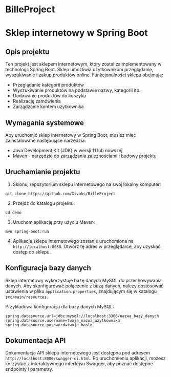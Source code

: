 # BilleProject
# Sklep internetowy w Spring Boot


## Opis projektu

Ten projekt jest sklepem internetowym, który został zaimplementowany w technologii Spring Boot. Sklep umożliwia użytkownikom przeglądanie, wyszukiwanie i zakup produktów online. Funkcjonalności sklepu obejmują:
- Przeglądanie kategorii produktów
- Wyszukiwanie produktów na podstawie nazwy, kategorii itp.
- Dodawanie produktów do koszyka
- Realizację zamówienia
- Zarządzanie kontem użytkownika

## Wymagania systemowe

Aby uruchomić sklep internetowy w Spring Boot, musisz mieć zainstalowane następujące narzędzia:
- Java Development Kit (JDK) w wersji 11 lub nowszej
- Maven - narzędzie do zarządzania zależnościami i budowy projektu

## Uruchamianie projektu

1. Sklonuj repozytorium sklepu internetowego na swój lokalny komputer:
```
git clone https://github.com/Xivoks/BilleProject
```
2. Przejdź do katalogu projektu:
```
cd demo
```
3. Uruchom aplikację przy użyciu Maven:
```
mvn spring-boot:run
```
4. Aplikacja sklepu internetowego zostanie uruchomiona na `http://localhost:8080`. Otwórz tę adres w przeglądarce, aby uzyskać dostęp do sklepu.

## Konfiguracja bazy danych

Sklep internetowy wykorzystuje bazę danych MySQL do przechowywania danych. Aby skonfigurować połączenie z bazą danych, należy dostosować ustawienia w pliku `application.properties`, znajdującym się w katalogu `src/main/resources`. 

Przykładowa konfiguracja dla bazy danych MySQL:
```
spring.datasource.url=jdbc:mysql://localhost:3306/nazwa_bazy_danych
spring.datasource.username=twoja_nazwa_uzytkownika
spring.datasource.password=twoje_haslo
```

## Dokumentacja API

Dokumentacja API sklepu internetowego jest dostępna pod adresem `http://localhost:8080/swagger-ui.html`. Po uruchomieniu aplikacji, możesz korzystać z interaktywnego interfejsu Swagger, aby poznać dostępne endpointy i parametry.


